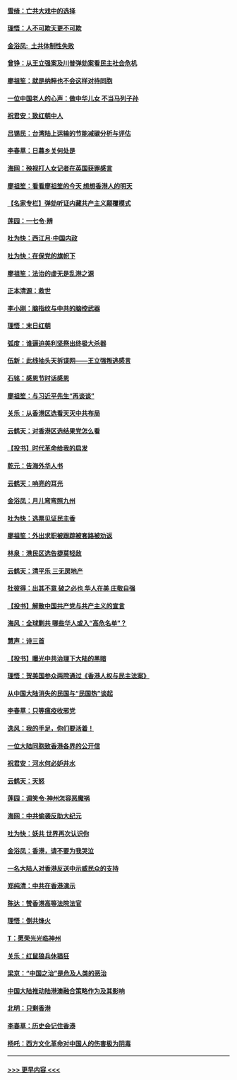 #### [雪绮：亡共大戏中的选择](../pages/nsc993/n11699922.md?t=12051101) 
#### [理悟：人不可欺天更不可欺](../pages/nsc993/n11699657.md?t=12051101) 
#### [金浴凤:  土共体制性失败](../pages/nsc993/n11699361.md?t=12051101) 
#### [曾铮：从王立强案及川普弹劾案看民主社会危机](../pages/nsc993/n11699318.md?t=12051101) 
#### [廖祖笙：就是纳粹也不会这样对待同胞](../pages/nsc993/n11697658.md?t=12051101) 
#### [一位中国老人的心声：做中华儿女 不当马列子孙](../pages/nsc993/n11697525.md?t=12051101) 
#### [祝君安：致红朝中人](../pages/nsc993/n11697518.md?t=12051101) 
#### [吕锡民：台湾陆上运输的节能减碳分析与评估](../pages/nsc993/n11694983.md?t=12051101) 
#### [李春草：日暮乡关何处是](../pages/nsc993/n11694805.md?t=12051101) 
#### [海网：殃视打人女记者在英国获罪感言](../pages/nsc993/n11693832.md?t=12051101) 
#### [廖祖笙：看看廖祖笙的今天 想想香港人的明天](../pages/nsc993/n11693707.md?t=12051101) 
#### [【名家专栏】弹劾听证内藏共产主义颠覆模式](../pages/nsc993/n11693563.md?t=12051101) 
#### [莲园：一七令‧辨](../pages/nsc993/n11692558.md?t=12051101) 
#### [吐为快：西江月·中国内政](../pages/nsc993/n11692071.md?t=12051101) 
#### [吐为快：在保党的旗帜下](../pages/nsc993/n11691188.md?t=12051101) 
#### [廖祖笙：法治的虚无是乱港之源](../pages/nsc993/n11690605.md?t=12051101) 
#### [正本清源：救世](../pages/nsc993/n11689134.md?t=12051101) 
#### [李小刚：脑指纹与中共的脑控武器](../pages/nsc993/n11688900.md?t=12051101) 
#### [理悟：末日红朝](../pages/nsc993/n11688829.md?t=12051101) 
#### [弧度：谁逼迫美利坚祭出终极大杀器](../pages/nsc993/n11688735.md?t=12051101) 
#### [伍新：此线抽头天拆谍网——王立强叛逃感言](../pages/nsc993/n11687981.md?t=12051101) 
#### [石铭：感恩节时话感恩](../pages/nsc993/n11687568.md?t=12051101) 
#### [廖祖笙：与习近平先生“再谈谈”](../pages/nsc993/n11687005.md?t=12051101) 
#### [关乐：从香港区选看天灭中共布局](../pages/nsc993/n11686647.md?t=12051101) 
#### [云鹤天：对香港区选结果党怎么看](../pages/nsc993/n11686216.md?t=12051101) 
#### [【投书】时代革命给我的启发](../pages/nsc993/n11684287.md?t=12051101) 
#### [乾元：告海外华人书](../pages/nsc993/n11684044.md?t=12051101) 
#### [云鹤天：响亮的耳光](../pages/nsc993/n11684254.md?t=12051101) 
#### [金浴凤：月儿弯弯照九州](../pages/nsc993/n11684231.md?t=12051101) 
#### [吐为快：选票见证民主香](../pages/nsc993/n11684206.md?t=12051101) 
#### [廖祖笙：外出求职被跟踪被套路被劝返](../pages/nsc993/n11683874.md?t=12051101) 
#### [林泉：港民区选告捷莫轻敌](../pages/nsc993/n11683930.md?t=12051101) 
#### [云鹤天：清平乐 三无房地产](../pages/nsc993/n11681521.md?t=12051101) 
#### [杜彼得：出其不意 破之必也 华人在美 庄敬自强](../pages/nsc993/n11679554.md?t=12051101) 
#### [【投书】解散中国共产党与共产主义的宣言](../pages/nsc993/n11679177.md?t=12051101) 
#### [海风：全球剿共 哪些华人或入“高危名单”？](../pages/nsc993/n11678617.md?t=12051101) 
#### [慧声：诗三首](../pages/nsc993/n11678848.md?t=12051101) 
#### [【投书】曝光中共治理下大陆的黑暗](../pages/nsc993/n11678674.md?t=12051101) 
#### [理悟：贺美国参众两院通过《香港人权与民主法案》](../pages/nsc993/n11678104.md?t=12051101) 
#### [从中国大陆消失的民国与“民国热”谈起](../pages/nsc993/n11678075.md?t=12051101) 
#### [李春草：只等瘟疫收邪党](../pages/nsc993/n11677308.md?t=12051101) 
#### [逸风：我的手足，你们要活着！](../pages/nsc993/n11676352.md?t=12051101) 
#### [一位大陆同胞致香港各界的公开信](../pages/nsc993/n11675761.md?t=12051101) 
#### [祝君安：河水何必妒井水](../pages/nsc993/n11675746.md?t=12051101) 
#### [云鹤天：天怒](../pages/nsc993/n11675718.md?t=12051101) 
#### [莲园：调笑令‧神州怎容恶魔祸](../pages/nsc993/n11675648.md?t=12051101) 
#### [海网：中共偷袭反助大纪元](../pages/nsc993/n11673515.md?t=12051101) 
#### [吐为快：妖共 世界再次认识你](../pages/nsc993/n11673506.md?t=12051101) 
#### [金浴凤：香港，请不要为我哭泣](../pages/nsc993/n11673248.md?t=12051101) 
#### [一名大陆人对香港反送中示威民众的支持](../pages/nsc993/n11672615.md?t=12051101) 
#### [郑纯清：中共在香港演示](../pages/nsc993/n11670539.md?t=12051101) 
#### [陈达：赞香港高等法院法官](../pages/nsc993/n11669542.md?t=12051101) 
#### [理悟：倒共烽火](../pages/nsc993/n11668844.md?t=12051101) 
#### [T：愿荣光光临神州](../pages/nsc993/n11668421.md?t=12051101) 
#### [关乐：红鼠狼兵休猖狂](../pages/nsc993/n11668378.md?t=12051101) 
#### [梁京：“中国之治”是危及人类的恶治](../pages/nsc993/n11668328.md?t=12051101) 
#### [中国大陆推动陆港澳融合策略作为及其影响](../pages/nsc993/n11668157.md?t=12051101) 
#### [北明：只剩香港](../pages/nsc993/n11668002.md?t=12051101) 
#### [李春草：历史会记住香港](../pages/nsc993/n11667927.md?t=12051101) 
#### [杨吒：西方文化革命对中国人的伤害极为阴毒](../pages/nsc993/n11664521.md?t=12051101) 

----
#### [ >>> 更早内容 <<< ](../indexes/nsc993-earlier.md)
